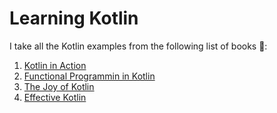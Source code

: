 # Learning Kotlin

I take all the Kotlin examples from the following list of books 🚀:

1. [Kotlin in Action](https://www.manning.com/books/kotlin-in-action)
2. [Functional Programmin in Kotlin](https://www.manning.com/books/functional-programming-in-kotlin)
3. [The Joy of Kotlin](https://www.manning.com/books/the-joy-of-kotlin)
4. [Effective Kotlin](https://kt.academy/book/effectivekotlin)
